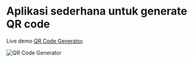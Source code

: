 # Aplikasi sederhana untuk generate QR code

Live demo [QR Code Generator](https://qrcode-gent.netlify.app/).

  ![QR Code Generator](https://user-images.githubusercontent.com/60939569/186099249-123a55c6-1fcb-423c-9057-b7bcf3798716.png)
